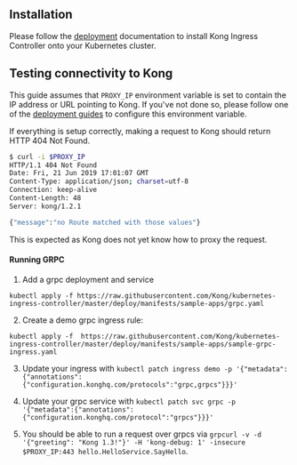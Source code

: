 ## Installation

Please follow the [deployment](../deployment) documentation to install
Kong Ingress Controller onto your Kubernetes cluster.

## Testing connectivity to Kong

This guide assumes that `PROXY_IP` environment variable is
set to contain the IP address or URL pointing to Kong.
If you've not done so, please follow one of the
[deployment guides](../deployment) to configure this environment variable.

If everything is setup correctly, making a request to Kong should return
HTTP 404 Not Found.

```bash
$ curl -i $PROXY_IP
HTTP/1.1 404 Not Found
Date: Fri, 21 Jun 2019 17:01:07 GMT
Content-Type: application/json; charset=utf-8
Connection: keep-alive
Content-Length: 48
Server: kong/1.2.1

{"message":"no Route matched with those values"}
```

This is expected as Kong does not yet know how to proxy the request.

#### Running GRPC


1. Add a grpc deployment and service

`kubectl apply -f https://raw.githubusercontent.com/Kong/kubernetes-ingress-controller/master/deploy/manifests/sample-apps/grpc.yaml`

2. Create a demo grpc ingress rule:

`kubectl apply -f  https://raw.githubusercontent.com/Kong/kubernetes-ingress-controller/master/deploy/manifests/sample-apps/sample-grpc-ingress.yaml`

3. Update your ingress with `kubectl patch ingress demo -p '{"metadata":{"annotations":{"configuration.konghq.com/protocols":"grpc,grpcs"}}}'`

4. Update your grpc service with `kubectl patch svc grpc -p '{"metadata":{"annotations":{"configuration.konghq.com/protocol":"grpcs"}}}'`

5. You should be able to run a request over grpcs via `grpcurl -v -d '{"greeting": "Kong 1.3!"}' -H 'kong-debug: 1' -insecure $PROXY_IP:443 hello.HelloService.SayHello`.

